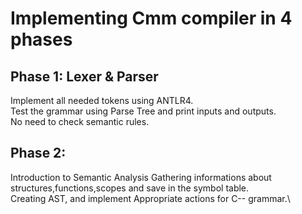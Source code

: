 # Implementing Cmm compiler in 4 phases

## Phase 1: Lexer & Parser
Implement all needed tokens using ANTLR4.\
Test the grammar using Parse Tree and print inputs and outputs.\
No need to check semantic rules.

## Phase 2:
Introduction to Semantic Analysis
Gathering informations about structures,functions,scopes and save in the symbol table.\
Creating AST, and implement Appropriate actions for C-- grammar.\
